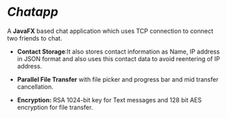 # *Chatapp*
A **JavaFX**  based chat application which uses TCP connection to connect two friends to chat.

* **Contact Storage**:It also stores contact information as Name, IP address in JSON format and also uses this contact data to avoid reentering of IP address.

* **Parallel File Transfer** with file picker and progress bar and mid transfer cancellation.  

* **Encryption:** RSA 1024-bit key  for Text messages and 128 bit AES encryption for file transfer.


